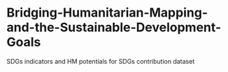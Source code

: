 # Bridging-Humanitarian-Mapping-and-the-Sustainable-Development-Goals
SDGs indicators and HM potentials for SDGs contribution dataset
